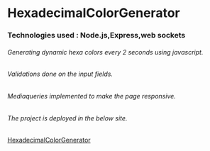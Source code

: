 # HexadecimalColorGenerator
### Technologies used : Node.js,Express,web sockets

###### Generating dynamic hexa colors every 2 seconds using javascript.
###### Validations done on the input fields.
###### Mediaqueries implemented to make the page responsive.
###### The project is deployed in the below site.

[HexadecimalColorGenerator](https://hexa-col-gen.netlify.app/)
